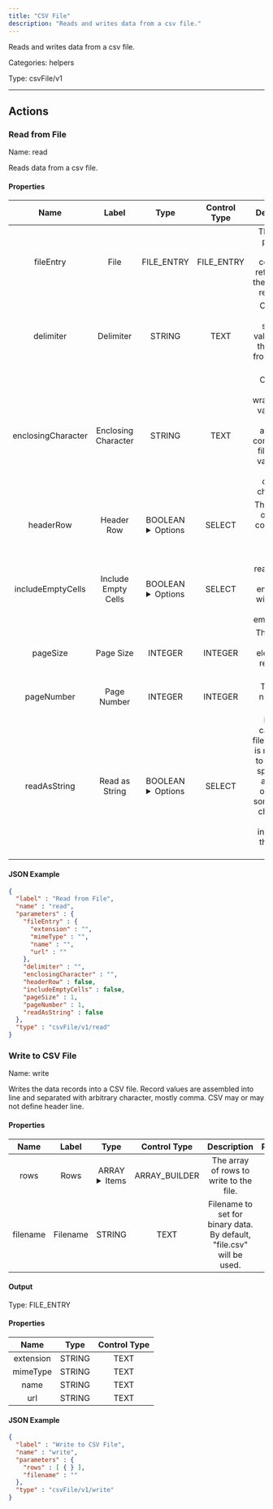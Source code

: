 ```yaml
---
title: "CSV File"
description: "Reads and writes data from a csv file."
---
```


Reads and writes data from a csv file.


Categories: helpers


Type: csvFile/v1

<hr />




## Actions


### Read from File
Name: read

Reads data from a csv file.

#### Properties

|      Name       |      Label     |     Type     |    Control Type     |     Description     | Required |
|:---------------:|:--------------:|:------------:|:-------------------:|:-------------------:|:--------:|
| fileEntry | File | FILE_ENTRY | FILE_ENTRY | The object property which contains a reference to the csv file to read from. | true |
| delimiter | Delimiter | STRING | TEXT | Character used to separate values within the line red from the CSV file. | null |
| enclosingCharacter | Enclosing Character | STRING | TEXT | Character used to wrap/enclose values. It is usually applied to complex CSV files where values may include delimiter characters. | null |
| headerRow | Header Row | BOOLEAN <details> <summary> Options </summary> true, false </details> | SELECT | The first row of the file contains the header names. | null |
| includeEmptyCells | Include Empty Cells | BOOLEAN <details> <summary> Options </summary> true, false </details> | SELECT | When reading from file the empty cells will be filled with an empty string. | null |
| pageSize | Page Size | INTEGER | INTEGER | The amount of child elements to return in a page. | null |
| pageNumber | Page Number | INTEGER | INTEGER | The page number to get. | null |
| readAsString | Read as String | BOOLEAN <details> <summary> Options </summary> true, false </details> | SELECT | In some cases and file formats, it is necessary to read data specifically as string, otherwise some special characters are interpreted the wrong way. | null |


#### JSON Example
```json
{
  "label" : "Read from File",
  "name" : "read",
  "parameters" : {
    "fileEntry" : {
      "extension" : "",
      "mimeType" : "",
      "name" : "",
      "url" : ""
    },
    "delimiter" : "",
    "enclosingCharacter" : "",
    "headerRow" : false,
    "includeEmptyCells" : false,
    "pageSize" : 1,
    "pageNumber" : 1,
    "readAsString" : false
  },
  "type" : "csvFile/v1/read"
}
```


### Write to CSV File
Name: write

Writes the data records into a CSV file. Record values are assembled into line and separated with arbitrary character, mostly comma. CSV may or may not define header line.

#### Properties

|      Name       |      Label     |     Type     |    Control Type     |     Description     | Required |
|:---------------:|:--------------:|:------------:|:-------------------:|:-------------------:|:--------:|
| rows | Rows | ARRAY <details> <summary> Items </summary> [{}] </details> | ARRAY_BUILDER | The array of rows to write to the file. | true |
| filename | Filename | STRING | TEXT | Filename to set for binary data. By default, "file.csv" will be used. | null |


#### Output



Type: FILE_ENTRY


#### Properties

|     Name     |     Type     |    Control Type     |
|:------------:|:------------:|:-------------------:|
| extension | STRING | TEXT |
| mimeType | STRING | TEXT |
| name | STRING | TEXT |
| url | STRING | TEXT |




#### JSON Example
```json
{
  "label" : "Write to CSV File",
  "name" : "write",
  "parameters" : {
    "rows" : [ { } ],
    "filename" : ""
  },
  "type" : "csvFile/v1/write"
}
```





